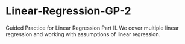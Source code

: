 # Linear-Regression-GP-2
Guided Practice for Linear Regression Part II. We cover multiple linear regression and working with assumptions of linear regression.
